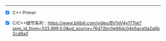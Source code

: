 

------



- [x] C++ Primer





- [x] C/C++细节系列：https://www.bilibili.com/video/BV1nV4y177nk?spm_id_from=333.999.0.0&vd_source=76d72bc0e66dc04e5ace0a2a6b2cd8a0